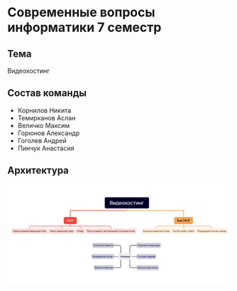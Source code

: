 # Современные вопросы информатики 7 семестр

## Тема

Видеохостинг

## Состав команды

- Корнилов Никита
- Темирканов Аслан
- Величко Максим
- Горюнов Александр
- Гоголев Андрей
- Пинчук Анастасия

## Архитектура

![arch](./arch.jpg)
